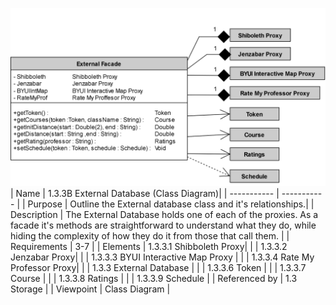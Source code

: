 ![1.3.3B External Database (Class Diagram)](https://github.com/MckennahPalmer/CSE430/blob/TeamOne/1.3.3B%20External%20Database%20(Class%20Diagram).drawio%20(2).svg)
<br>
| Name | 1.3.3B External Database (Class Diagram)|
| ----------- | ----------- |
| Purpose | Outline the External database class and it's relationships.|
| Description | The External Database holds one of each of the proxies. As a facade it's methods are straightforward to understand what they do, while hiding the complexity of how they do it from those that call them.  |
| Requirements | 3-7 |
| Elements | 1.3.3.1 Shibboleth Proxy|
|  | 1.3.3.2 Jenzabar Proxy|
|  | 1.3.3.3 BYUI Interactive Map Proxy |
|  | 1.3.3.4 Rate My Professor Proxy|
|  | 1.3.3 External Database |
|  | 1.3.3.6 Token  |
|  | 1.3.3.7 Course |
|  | 1.3.3.8 Ratings |
|  | 1.3.3.9 Schedule |
| Referenced by | 1.3 Storage |
| Viewpoint | Class Diagram |
